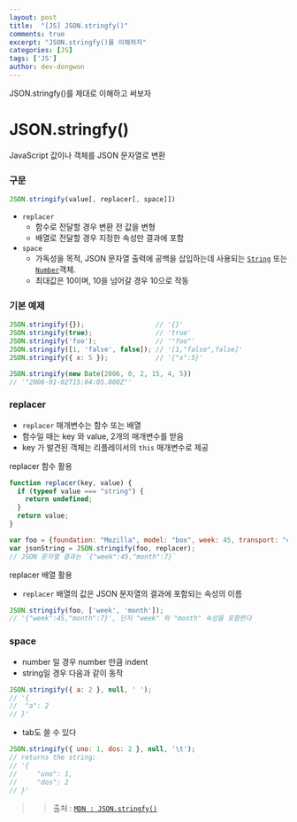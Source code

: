 ```yaml
---
layout: post
title:  "[JS] JSON.stringfy()"
comments: true
excerpt: "JSON.stringfy()를 이해하자"
categories: [JS]
tags: ['JS']
author: dev-dongwon
---
```


JSON.stringfy()를 제대로 이해하고 써보자


# JSON.stringfy()

JavaScript 값이나 객체를 JSON 문자열로 변환

### 구문
```javascript
JSON.stringify(value[, replacer[, space]])
```
- `replacer`
	- 함수로 전달할 경우 변환 전 값을 변형
	- 배열로 전달할 경우 지정한 속성만 결과에 포함
- `space`
	- 가독성을 목적, JSON 문자열 출력에 공백을 삽입하는데 사용되는 [`String`](https://developer.mozilla.org/ko/docs/Web/JavaScript/Reference/Global_Objects/String "String 전역 객체는 문자열(문자의 나열)의 생성자입니다.") 또는 [`Number`](https://developer.mozilla.org/ko/docs/Web/JavaScript/Reference/Global_Objects/Number "Number 객체는 숫자 값으로 작업할 수 있게 해주는 래퍼wrapper 객체입니다. Number 객체는 Number() 생성자를 사용하여 만듭니다. 원시 숫자 자료형은 Number() 함수를 사용해 생성합니다.")객체.
	- 최대값은 10이며, 10을 넘어갈 경우 10으로 작동

### 기본 예제
```js
JSON.stringify({});                  // '{}'
JSON.stringify(true);                // 'true'
JSON.stringify('foo');               // '"foo"'
JSON.stringify([1, 'false', false]); // '[1,"false",false]'
JSON.stringify({ x: 5 });            // '{"x":5}'

JSON.stringify(new Date(2006, 0, 2, 15, 4, 5)) 
// '"2006-01-02T15:04:05.000Z"'
```

### replacer
- `replacer` 매개변수는 함수 또는 배열
- 함수일 때는 key 와 value, 2개의 매개변수를 받음
- key 가 발견된 객체는 리플레이서의 `this` 매개변수로 제공

replacer 함수 활용
```js
function replacer(key, value) {
  if (typeof value === "string") {
    return undefined;
  }
  return value;
}

var foo = {foundation: "Mozilla", model: "box", week: 45, transport: "car", month: 7};
var jsonString = JSON.stringify(foo, replacer);
// JSON 문자열 결과는 `{"week":45,"month":7}`
```

replacer 배열 활용
- `replacer`  배열의 값은 JSON 문자열의 결과에 포함되는 속성의 이름
```js
JSON.stringify(foo, ['week', 'month']);  
// '{"week":45,"month":7}', 단지 "week" 와 "month" 속성을 포함한다
```

### space 
- number 일 경우 number 만큼 indent
- string일 경우 다음과 같이 동작
```js
JSON.stringify({ a: 2 }, null, ' ');
// '{
//  "a": 2
// }'
```
- tab도 쓸 수 있다
```js
JSON.stringify({ uno: 1, dos: 2 }, null, '\t');
// returns the string:
// '{
//     "uno": 1,
//     "dos": 2
// }'
```

>> 출처 : [`MDN : JSON.stringfy()`](https://developer.mozilla.org/ko/docs/Web/JavaScript/Reference/Global_Objects/JSON/stringify)